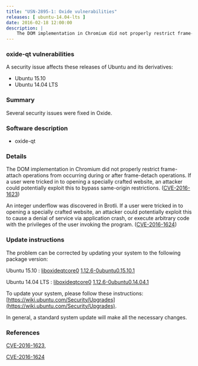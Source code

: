 ```yaml
---
title: "USN-2895-1: Oxide vulnerabilities"
releases: [ ubuntu-14.04-lts ]
date: 2016-02-18 12:00:00
description: |
    The DOM implementation in Chromium did not properly restrict frame-attach operations from occurring during or after frame-detach operations. If a user were tricked in to opening a specially crafted website, an attacker could potentially exploit this to bypass same-origin restrictions. ([CVE-2016-1623](http://people.ubuntu.com/~ubuntu-security/cve/CVE-2016-1623))
--- 
```

 
### oxide-qt vulnerabilities

A security issue affects these releases of Ubuntu and its derivatives:

* Ubuntu 15.10
* Ubuntu 14.04 LTS

### Summary

Several security issues were fixed in Oxide. 

### Software description

* oxide-qt 

### Details

The DOM implementation in Chromium did not properly restrict frame-attach operations from occurring during or after frame-detach operations. If a user were tricked in to opening a specially crafted website, an attacker could potentially exploit this to bypass same-origin restrictions. ([CVE-2016-1623](http://people.ubuntu.com/~ubuntu-security/cve/CVE-2016-1623))

An integer underflow was discovered in Brotli. If a user were tricked in to opening a specially crafted website, an attacker could potentially exploit this to cause a denial of service via application crash, or execute arbitrary code with the privileges of the user invoking the program. ([CVE-2016-1624](http://people.ubuntu.com/~ubuntu-security/cve/CVE-2016-1624)) 

### Update instructions

The problem can be corrected by updating your system to the following package version:

Ubuntu 15.10
 : [liboxideqtcore0](https://launchpad.net/ubuntu/+source/oxide-qt) <span> [1.12.6-0ubuntu0.15.10.1](https://launchpad.net/ubuntu/+source/oxide-qt/1.12.6-0ubuntu0.15.10.1) </span> 

Ubuntu 14.04 LTS
 : [liboxideqtcore0](https://launchpad.net/ubuntu/+source/oxide-qt) <span> [1.12.6-0ubuntu0.14.04.1](https://launchpad.net/ubuntu/+source/oxide-qt/1.12.6-0ubuntu0.14.04.1) </span> 

To update your system, please follow these instructions: [https://wiki.ubuntu.com/Security/Upgrades](https://wiki.ubuntu.com/Security/Upgrades).

In general, a standard system update will make all the necessary changes. 

### References

 [CVE-2016-1623](http://people.ubuntu.com/~ubuntu-security/cve/CVE-2016-1623), 

 [CVE-2016-1624](http://people.ubuntu.com/~ubuntu-security/cve/CVE-2016-1624)
 
